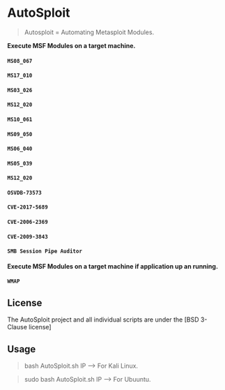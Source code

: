 # AutoSploit
> Autosploit = Automating Metasploit Modules.


**Execute MSF Modules on a target machine.**

#### `MS08_067`
#### `MS17_010`
#### `MS03_026`
#### `MS12_020`
#### `MS10_061`
#### `MS09_050`
#### `MS06_040`
#### `MS05_039`
#### `MS12_020`
#### `OSVDB-73573`
#### `CVE-2017-5689`
#### `CVE-2006-2369`
#### `CVE-2009-3843`
#### `SMB Session Pipe Auditor`

**Execute MSF Modules on a target machine if application up an running.**

#### `WMAP`

## License
The AutoSploit project and all individual scripts are under the [BSD 3-Clause license]

## Usage

> bash AutoSploit.sh IP --> For Kali Linux.

> sudo bash AutoSploit.sh IP --> For Ubuuntu.

